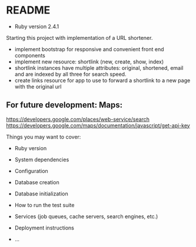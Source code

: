 # README

* Ruby version 2.4.1

Starting this project with implementation of a URL shortener.

* implement bootstrap for responsive and convenient front end components
* implement new resource: shortlink (new, create, show, index)
* shortlink instances have multiple attributes: original, shortened, email and are indexed by all three for search speed.
* create links resource for app to use to forward a shortlink to a new page with the original url











## For future development: Maps:
https://developers.google.com/places/web-service/search
https://developers.google.com/maps/documentation/javascript/get-api-key





Things you may want to cover:

* Ruby version

* System dependencies

* Configuration

* Database creation

* Database initialization

* How to run the test suite

* Services (job queues, cache servers, search engines, etc.)

* Deployment instructions

* ...
